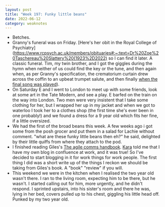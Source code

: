 ```yaml
---
layout: post
title: "Week 197: Funky little beans"
date: 2022-06-12
category: weaknotes
---
```

* Betches.
* Granny's funeral was on Friday. [Here's her obit in the Royal College of Psychiatry](https://www.rcpsych.ac.uk/members/obituaries#:~:text=Dr%20Zoe%20Taschereau%20Slattery%20(1923%2D2022) so I can find it later. A classic funeral. Tim, my twin brother, and I got the giggles during the hymn when neither of us could find the key or the tune, and then again when, as per Granny's specification, the crematorium curtain drew across the coffin to an upbeat trumpet salute, and then finally [when the final song was played](https://www.youtube.com/watch?v=fPmruHc4S9Q)).
* On Saturday E and I went to London to meet up with some friends, look at some art in the Tate Modern, and see a play. E barfed on the train on the way into London. Two men were very insistent that I take some clothing for her, but I wrapped her up in my jacket and when we got to waterloo I took her to a clothes shop (the first time she's ever been in one probably!) and we found a dress for a 9 year old which fits her fine, if a little oversized.
* We had the first of the broad beans this week. A few weeks ago i got some from the posh grocer and put them in a salad for Lachie without comment. "what are these funky little beans then eh?" he said, delighted by their little quiffs from where they attach to the pod.
* I finished reading Giles's [The agile comms handbook](https://agilecommshandbook.com/). [Kara](https://ghost.computer/) told me that I have my own blog in confluence at work, and it was true! So I've decided to start blogging in it for work things for work people. The first thing I did was a short write up of the things I reckon we should be taking from Giles's book. A "book" "review" if you will.
* This weekend we were in the kitchen when I realised the two year old wasn't there. I ran to the living room, expecting him to be there, but he wasn't. I started calling out for him, more urgently, and he didn't respond. I sprinted upstairs, into his sister's room and there he was, lying in her bed, covers pulled up to his chest, giggling his little head off. Punked by my two year old.
